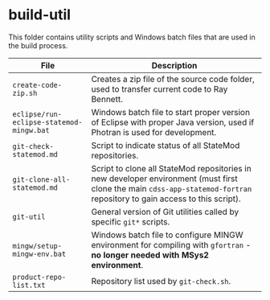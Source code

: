 # build-util #

This folder contains utility scripts and Windows batch files that are used in the build process.

| **File** | **Description** |
| -- | -- |
| `create-code-zip.sh` | Creates a zip file of the source code folder, used to transfer current code to Ray Bennett. |
| `eclipse/run-eclipse-statemod-mingw.bat` | Windows batch file to start proper version of Eclipse with proper Java version, used if Photran is used for development. |
| `git-check-statemod.md` | Script to indicate status of all StateMod repositories. |
| `git-clone-all-statemod.md` | Script to clone all StateMod repositories in new developer environment (must first clone the main `cdss-app-statemod-fortran` repository to gain access to this script). |
| `git-util` | General version of Git utilities called by specific `git*` scripts. |
| `mingw/setup-mingw-env.bat` | Windows batch file to configure MINGW environment for compiling with `gfortran` - **no longer needed with MSys2 environment**. |
| `product-repo-list.txt` | Repository list used by `git-check.sh`. |
